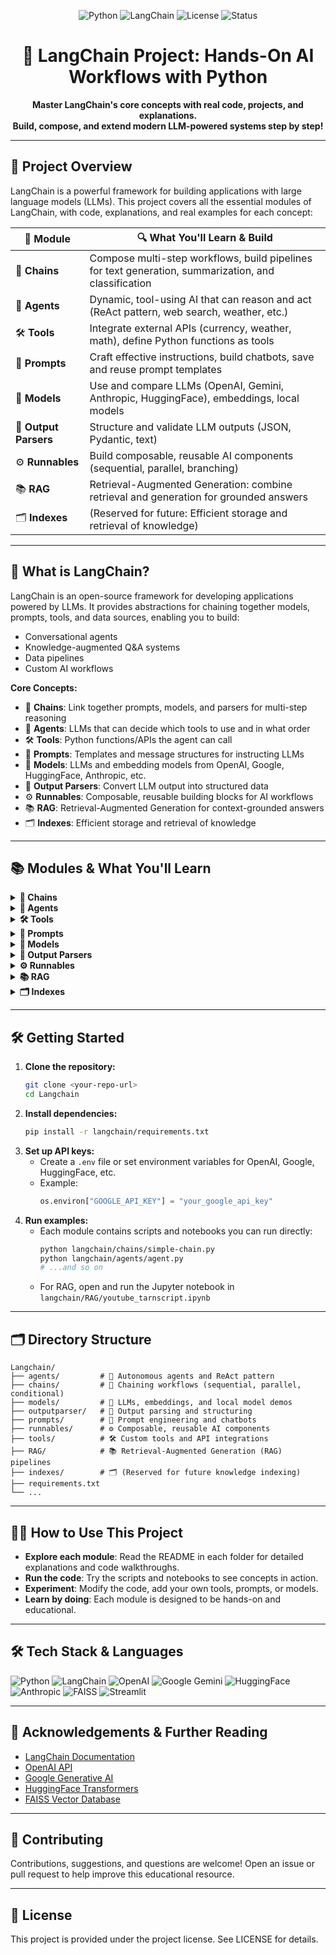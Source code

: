 
<!-- PROJECT BANNER -->
<p align="center">
  <img src="https://img.shields.io/badge/Python-3.10%2B-blue?logo=python" alt="Python">
  <img src="https://img.shields.io/badge/LangChain-Framework-brightgreen?logo=data:image/svg+xml;base64,PHN2ZyBmaWxsPSIjMDAwMDAwIiBoZWlnaHQ9IjI0IiB2aWV3Qm94PSIwIDAgMjQgMjQiIHdpZHRoPSIyNCIgeG1sbnM9Imh0dHA6Ly93d3cudzMub3JnLzIwMDAvc3ZnIj48cGF0aCBkPSJNMTIgMGM2LjYyIDAgMTIgNS4zOCAxMiAxMiAwIDYuNjItNS4zOCAxMi0xMiAxMi02LjYyIDAtMTItNS4zOC0xMi0xMiAwLTYuNjIgNS4zOC0xMiAxMi0xMnoiLz48L3N2Zz4=" alt="LangChain">
  <img src="https://img.shields.io/badge/License-MIT-yellow.svg" alt="License">
  <img src="https://img.shields.io/badge/Status-Active-brightgreen" alt="Status">
</p>

<h1 align="center">🦜️ LangChain Project: Hands-On AI Workflows with Python</h1>

<p align="center">
  <b>Master LangChain's core concepts with real code, projects, and explanations.<br>
  Build, compose, and extend modern LLM-powered systems step by step!</b>
</p>

---

## 🚀 Project Overview

LangChain is a powerful framework for building applications with large language models (LLMs). This project covers all the essential modules of LangChain, with code, explanations, and real examples for each concept:

| 🧩 Module         | 🔍 What You'll Learn & Build |
|-------------------|-----------------------------|
| 🔗 **Chains**     | Compose multi-step workflows, build pipelines for text generation, summarization, and classification |
| 🤖 **Agents**     | Dynamic, tool-using AI that can reason and act (ReAct pattern, web search, weather, etc.) |
| 🛠️ **Tools**      | Integrate external APIs (currency, weather, math), define Python functions as tools |
| 💬 **Prompts**    | Craft effective instructions, build chatbots, save and reuse prompt templates |
| 🧠 **Models**     | Use and compare LLMs (OpenAI, Gemini, Anthropic, HuggingFace), embeddings, local models |
| 📝 **Output Parsers** | Structure and validate LLM outputs (JSON, Pydantic, text) |
| ⚙️ **Runnables**  | Build composable, reusable AI components (sequential, parallel, branching) |
| 📚 **RAG**        | Retrieval-Augmented Generation: combine retrieval and generation for grounded answers |
| 🗂️ **Indexes**    | (Reserved for future: Efficient storage and retrieval of knowledge) |

---

## 🧠 What is LangChain?

LangChain is an open-source framework for developing applications powered by LLMs. It provides abstractions for chaining together models, prompts, tools, and data sources, enabling you to build:
- Conversational agents
- Knowledge-augmented Q&A systems
- Data pipelines
- Custom AI workflows

**Core Concepts:**
- 🔗 **Chains**: Link together prompts, models, and parsers for multi-step reasoning
- 🤖 **Agents**: LLMs that can decide which tools to use and in what order
- 🛠️ **Tools**: Python functions/APIs the agent can call
- 💬 **Prompts**: Templates and message structures for instructing LLMs
- 🧠 **Models**: LLMs and embedding models from OpenAI, Google, HuggingFace, Anthropic, etc.
- 📝 **Output Parsers**: Convert LLM output into structured data
- ⚙️ **Runnables**: Composable, reusable building blocks for AI workflows
- 📚 **RAG**: Retrieval-Augmented Generation for context-grounded answers
- 🗂️ **Indexes**: Efficient storage and retrieval of knowledge

---

## 📚 Modules & What You'll Learn

<details>
<summary><b>🔗 Chains</b></summary>
Learn to compose simple, sequential, parallel, and conditional chains. Build multi-step pipelines for text generation, summarization, and classification. Example: Sentiment analysis with branching logic.
</details>

<details>
<summary><b>🤖 Agents</b></summary>
Understand what agents are and how they reason and act. Implement the ReAct (Reasoning + Acting) agent pattern. Integrate tools like web search and weather APIs. Example: An agent that finds a city's capital and fetches its weather.
</details>

<details>
<summary><b>🛠️ Tools</b></summary>
Define Python functions as tools for LLMs. Integrate APIs (currency exchange, weather, math, etc.). Learn the difference between manual and automatic tool calling. Example: Currency conversion tool with Gemini and OpenAI.
</details>

<details>
<summary><b>💬 Prompts</b></summary>
Create static and dynamic prompt templates. Build chatbots with context and history. Save and reuse prompt templates. Example: Streamlit research assistant UI, command-line chatbot.
</details>

<details>
<summary><b>🧠 Models</b></summary>
Use and compare chat models (OpenAI, Gemini, Anthropic, HuggingFace). Generate and use embeddings for semantic search. Run local models with HuggingFace. Example: Embedding documents and running local LLMs.
</details>

<details>
<summary><b>📝 Output Parsers</b></summary>
Parse LLM output as JSON, Pydantic models, or plain text. Validate and structure responses for downstream use. Example: Extracting structured data from model outputs.
</details>

<details>
<summary><b>⚙️ Runnables</b></summary>
Build and chain together reusable, composable runnables. Use sequential, parallel, passthrough, lambda, and branching runnables. Example: Multi-platform content generation pipeline.
</details>

<details>
<summary><b>📚 RAG</b></summary>
Implement RAG pipelines with YouTube transcripts. Use vector databases (FAISS) and semantic search. Build Q&A systems grounded in real documents. Example: Ask questions about YouTube video content.
</details>

<details>
<summary><b>🗂️ Indexes</b></summary>
(Reserved for future: Efficient storage and retrieval of knowledge)
</details>

---

## 🛠️ Getting Started

1. **Clone the repository:**
   ```bash
   git clone <your-repo-url>
   cd Langchain
   ```
2. **Install dependencies:**
   ```bash
   pip install -r langchain/requirements.txt
   ```
3. **Set up API keys:**
   - Create a `.env` file or set environment variables for OpenAI, Google, HuggingFace, etc.
   - Example:
     ```python
     os.environ["GOOGLE_API_KEY"] = "your_google_api_key"
     ```
4. **Run examples:**
   - Each module contains scripts and notebooks you can run directly:
     ```bash
     python langchain/chains/simple-chain.py
     python langchain/agents/agent.py
     # ...and so on
     ```
   - For RAG, open and run the Jupyter notebook in `langchain/RAG/youtube_tarnscript.ipynb`

---

## 🗂️ Directory Structure

```text
Langchain/
├── agents/         # 🤖 Autonomous agents and ReAct pattern
├── chains/         # 🔗 Chaining workflows (sequential, parallel, conditional)
├── models/         # 🧠 LLMs, embeddings, and local model demos
├── outputparser/   # 📝 Output parsing and structuring
├── prompts/        # 💬 Prompt engineering and chatbots
├── runnables/      # ⚙️ Composable, reusable AI components
├── tools/          # 🛠️ Custom tools and API integrations
├── RAG/            # 📚 Retrieval-Augmented Generation (RAG) pipelines
├── indexes/        # 🗂️ (Reserved for future knowledge indexing)
├── requirements.txt
└── ...
```

---

## 🧑‍💻 How to Use This Project
- **Explore each module**: Read the README in each folder for detailed explanations and code walkthroughs.
- **Run the code**: Try the scripts and notebooks to see concepts in action.
- **Experiment**: Modify the code, add your own tools, prompts, or models.
- **Learn by doing**: Each module is designed to be hands-on and educational.

---

## 🛠️ Tech Stack & Languages
<p>
  <img src="https://img.shields.io/badge/Python-3.10%2B-blue?logo=python" alt="Python"/>
  <img src="https://img.shields.io/badge/LangChain-Framework-brightgreen?logo=data:image/svg+xml;base64,PHN2ZyBmaWxsPSIjMDAwMDAwIiBoZWlnaHQ9IjI0IiB2aWV3Qm94PSIwIDAgMjQgMjQiIHdpZHRoPSIyNCIgeG1sbnM9Imh0dHA6Ly93d3cudzMub3JnLzIwMDAvc3ZnIj48cGF0aCBkPSJNMTIgMGM2LjYyIDAgMTIgNS4zOCAxMiAxMiAwIDYuNjItNS4zOCAxMi0xMiAxMi02LjYyIDAtMTItNS4zOC0xMi0xMiAwLTYuNjIgNS4zOC0xMiAxMi0xMnoiLz48L3N2Zz4=" alt="LangChain"/>
  <img src="https://img.shields.io/badge/OpenAI-API-black?logo=openai" alt="OpenAI"/>
  <img src="https://img.shields.io/badge/Google-Gemini-blue?logo=google" alt="Google Gemini"/>
  <img src="https://img.shields.io/badge/HuggingFace-Transformers-yellow?logo=huggingface" alt="HuggingFace"/>
  <img src="https://img.shields.io/badge/Anthropic-API-orange?logo=anthropic" alt="Anthropic"/>
  <img src="https://img.shields.io/badge/FAISS-Vector_DB-green?logo=faiss" alt="FAISS"/>
  <img src="https://img.shields.io/badge/Streamlit-UI-red?logo=streamlit" alt="Streamlit"/>
</p>

---

## 🙏 Acknowledgements & Further Reading
- [LangChain Documentation](https://python.langchain.com/)
- [OpenAI API](https://platform.openai.com/docs/)
- [Google Generative AI](https://ai.google.dev/)
- [HuggingFace Transformers](https://huggingface.co/docs/transformers/index)
- [FAISS Vector Database](https://github.com/facebookresearch/faiss)

---

## 📢 Contributing
Contributions, suggestions, and questions are welcome! Open an issue or pull request to help improve this educational resource.

---

## 📄 License
This project is provided under the project license. See LICENSE for details. 